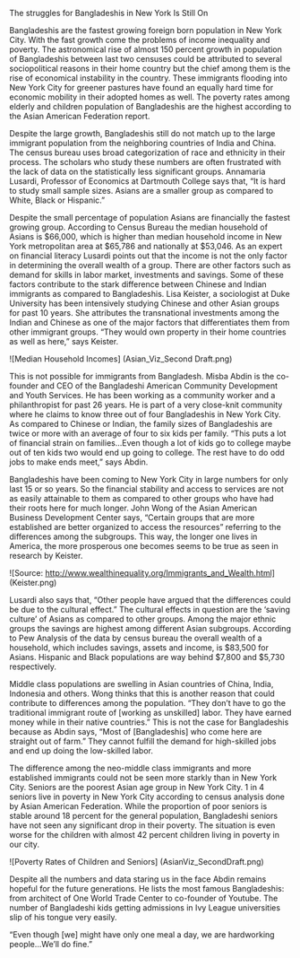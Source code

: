 The struggles for Bangladeshis in New York Is Still On

Bangladeshis are the fastest growing foreign born population in New York City. With the fast growth come the problems of income inequality and poverty. The astronomical rise of almost 150 percent growth in population of Bangladeshis between last two censuses could be attributed to several sociopolitical reasons in their home country but the chief among them is the rise of economical instability in the country. These immigrants flooding into New York City for greener pastures have found an equally hard time for economic mobility in their adopted homes as well. The poverty rates among elderly and children population of Bangladeshis are the highest according to the Asian American Federation report. 

Despite the large growth, Bangladeshis still do not match up to the large immigrant population from the neighboring countries of India and China. The census bureau uses broad categorization of race and ethnicity in their process. The scholars who study these numbers are often frustrated with the lack of data on the statistically less significant groups. Annamaria Lusardi, Professor of Economics at Dartmouth College says that, “It is hard to study small sample sizes. Asians are a smaller group as compared to White, Black or Hispanic.”
 
Despite the small percentage of population Asians are financially the fastest growing group. According to Census Bureau the median household of Asians is $66,000, which is higher than median household income in New York metropolitan area at $65,786 and nationally at $53,046. As an expert on financial literacy Lusardi points out that the income is not the only factor in determining the overall wealth of a group. There are other factors such as demand for skills in labor market, investments and savings. Some of these factors contribute to the stark difference between Chinese and Indian immigrants as compared to Bangladeshis. Lisa Keister, a sociologist at Duke University has been intensively studying Chinese and other Asian groups for past 10 years. She attributes the transnational investments among the Indian and Chinese as one of the major factors that differentiates them from other immigrant groups. “They would own property in their home countries as well as here,” says Keister. 

![Median Household Incomes] (Asian_Viz_Second Draft.png) 

This is not possible for immigrants from Bangladesh. Misba Abdin is the co-founder and CEO of the Bangladeshi American Community Development and Youth Services. He has been working as a community worker and a philanthropist for past 26 years. He is part of a very close-knit community where he claims to know three out of four Bangladeshis in New York City. As compared to Chinese or Indian, the family sizes of Bangladeshis are twice or more with an average of four to six kids per family. “This puts a lot of financial strain on families…Even though a lot of kids go to college maybe out of ten kids two would end up going to college. The rest have to do odd jobs to make ends meet,” says Abdin. 

Bangladeshis have been coming to New York City in large numbers for only last 15 or so years. So the financial stability and access to services are not as easily attainable to them as compared to other groups who have had their roots here for much longer.  John Wong of the Asian American Business Development Center says, “Certain groups that are more established are better organized to access the resources” referring to the differences among the subgroups. This way, the longer one lives in America, the more prosperous one becomes seems to be true as seen in research by Keister. 

![Source: http://www.wealthinequality.org/Immigrants_and_Wealth.html] (Keister.png) 
 
Lusardi also says that, “Other people have argued that the differences could be due to the cultural effect.” The cultural effects in question are the ‘saving culture’ of Asians as compared to other groups. Among the major ethnic groups the savings are highest among different Asian subgroups. According to Pew Analysis of the data by census bureau the overall wealth of a household, which includes savings, assets and income, is $83,500 for Asians. Hispanic and Black populations are way behind $7,800 and $5,730 respectively. 

Middle class populations are swelling in Asian countries of China, India, Indonesia and others. Wong thinks that this is another reason that could contribute to differences among the population. “They don’t have to go the traditional immigrant route of [working as unskilled] labor. They have earned money while in their native countries.” This is not the case for Bangladeshis because as Abdin says, “Most of [Bangladeshis] who come here are straight out of farm.” They cannot fulfill the demand for high-skilled jobs and end up doing the low-skilled labor. 

The difference among the neo-middle class immigrants and more established immigrants could not be seen more starkly than in New York City. Seniors are the poorest Asian age group in New York City. 1 in 4 seniors live in poverty in New York City according to census analysis done by Asian American Federation. While the proportion of poor seniors is stable around 18 percent for the general population, Bangladeshi seniors have not seen any significant drop in their poverty. The situation is even worse for the children with almost 42 percent children living in poverty in our city. 

![Poverty Rates of Children and Seniors] (AsianViz_SecondDraft.png) 

Despite all the numbers and data staring us in the face Abdin remains hopeful for the future generations. He lists the most famous Bangladeshis: from architect of One World Trade Center to co-founder of Youtube. The number of Bangladeshi kids getting admissions in Ivy League universities slip of his tongue very easily. 

“Even though [we] might have only one meal a day, we are hardworking people…We’ll do fine.”